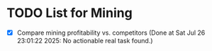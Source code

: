 # TODO List for Mining

- [x] Compare mining profitability vs. competitors  (Done at Sat Jul 26 23:01:22 2025: No actionable real task found.)
